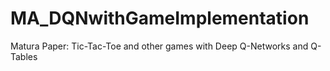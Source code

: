 # MA_DQNwithGameImplementation
Matura Paper: Tic-Tac-Toe and other games with Deep Q-Networks and Q-Tables
